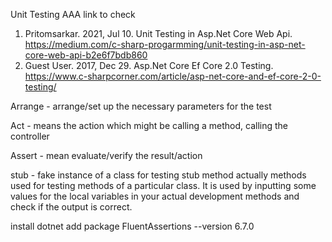 Unit Testing  AAA 
link  to check

1. Pritomsarkar. 2021, Jul 10. Unit Testing in Asp.Net Core Web Api. https://medium.com/c-sharp-progarmming/unit-testing-in-asp-net-core-web-api-b2e6f7bdb860
2. Guest User. 2017, Dec 29. Asp.Net Core Ef Core 2.0 Testing. https://www.c-sharpcorner.com/article/asp-net-core-and-ef-core-2-0-testing/

Arrange - arrange/set up the necessary parameters for the test

Act - means the action which might be calling a method, calling the controller

Assert - mean evaluate/verify the result/action

stub - fake instance of a class for testing
        stub method  actually methods used for testing methods of a particular class. 
        It is used by inputting some values for the local variables in
        your actual development methods and check if the output is correct.

install 
dotnet add package FluentAssertions --version 6.7.0